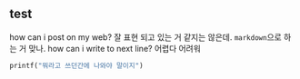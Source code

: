 test
----

how can i post on my web?
잘 표현 되고 있는 거 같지는 않은데.
`markdown`으로 하는 거 맞나.
how can i write to next line?
어렵다 어려워

```python
printf("뭐라고 쓰던간에 나와야 말이지")
```